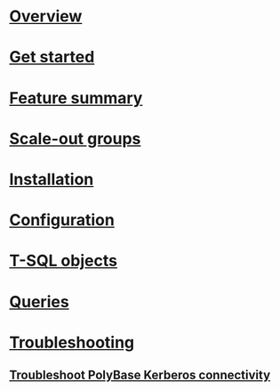 # [Overview](polybase-guide.md)  
# [Get started](get-started-with-polybase.md)  
# [Feature summary](polybase-versioned-feature-summary.md)  
# [Scale-out groups](polybase-scale-out-groups.md)  
# [Installation](polybase-installation.md)  
# [Configuration](polybase-configuration.md)  
# [T-SQL objects](polybase-t-sql-objects.md)  
# [Queries](polybase-queries.md)  
# [Troubleshooting](polybase-troubleshooting.md) 
## [Troubleshoot PolyBase Kerberos connectivity](polybase-troubleshoot-connectivity.md)   
